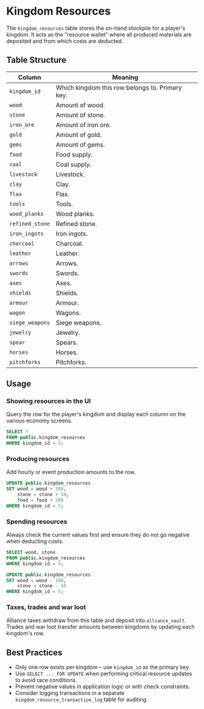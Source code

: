 # Kingdom Resources

The `kingdom_resources` table stores the on-hand stockpile for a player's kingdom. It acts as the "resource wallet" where all produced materials are deposited and from which costs are deducted.

## Table Structure

| Column | Meaning |
| --- | --- |
| `kingdom_id` | Which kingdom this row belongs to. Primary key. |
| `wood` | Amount of wood. |
| `stone` | Amount of stone. |
| `iron_ore` | Amount of iron ore. |
| `gold` | Amount of gold. |
| `gems` | Amount of gems. |
| `food` | Food supply. |
| `coal` | Coal supply. |
| `livestock` | Livestock. |
| `clay` | Clay. |
| `flax` | Flax. |
| `tools` | Tools. |
| `wood_planks` | Wood planks. |
| `refined_stone` | Refined stone. |
| `iron_ingots` | Iron ingots. |
| `charcoal` | Charcoal. |
| `leather` | Leather. |
| `arrows` | Arrows. |
| `swords` | Swords. |
| `axes` | Axes. |
| `shields` | Shields. |
| `armour` | Armour. |
| `wagon` | Wagons. |
| `siege_weapons` | Siege weapons. |
| `jewelry` | Jewelry. |
| `spear` | Spears. |
| `horses` | Horses. |
| `pitchforks` | Pitchforks. |

## Usage

### Showing resources in the UI
Query the row for the player's kingdom and display each column on the various economy screens.

```sql
SELECT *
FROM public.kingdom_resources
WHERE kingdom_id = 5;
```

### Producing resources
Add hourly or event production amounts to the row.

```sql
UPDATE public.kingdom_resources
SET wood = wood + 100,
    stone = stone + 50,
    food = food + 200
WHERE kingdom_id = 5;
```

### Spending resources
Always check the current values first and ensure they do not go negative when deducting costs.

```sql
SELECT wood, stone
FROM public.kingdom_resources
WHERE kingdom_id = 5;

UPDATE public.kingdom_resources
SET wood = wood - 100,
    stone = stone - 50
WHERE kingdom_id = 5;
```

### Taxes, trades and war loot
Alliance taxes withdraw from this table and deposit into `alliance_vault`. Trades and war loot transfer amounts between kingdoms by updating each kingdom's row.

## Best Practices

* Only one row exists per kingdom – use `kingdom_id` as the primary key.
* Use `SELECT ... FOR UPDATE` when performing critical resource updates to avoid race conditions.
* Prevent negative values in application logic or with check constraints.
* Consider logging transactions in a separate `kingdom_resource_transaction_log` table for auditing.
